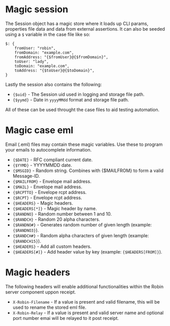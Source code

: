 Magic session
=============

The Session object has a magic store where it loads up CLI params, properties file data and data from external assertions.
It can also be seeded using a `$` variable in the case file like so:

    $: {
        fromUser: "robin",
        fromDomain: "example.com",
        fromAddress: "{$fromUser}@{$fromDomain}",
        toUser: "lady",
        toDomain: "example.com",
        toAddress: "{$toUser}@{$toDomain}",
    }

Lastly the session also contains the following:
- `{$uid}` - The Session uid used in logging and storage file path.
- `{$yymd}` - Date in `yyyyMMdd` format and storage file path.

All of these can be used throught the case files to aid testing automation.


Magic case eml
==============

Email (.eml) files may contain these magic variables.
Use these to program your emails to autocomplete information.

- `{$DATE}` - RFC compliant current date.
- `{$YYMD}` - YYYYMMDD date.
- `{$MSGID}` - Random string. Combines with {$MAILFROM} to form a valid Message-ID.
- `{$MAILFROM}` - Envelope mail address.
- `{$MAIL}` - Envelope mail address.
- `{$RCPTTO}` - Envelope rcpt address.
- `{$RCPT}` - Envelope rcpt address.
- `{$HEADERS}` - Magic headers.
- `{$HEADERS[*]}` - Magic header by name.
- `{$RANDNO}` - Random number between 1 and 10.
- `{$RANDCH}` - Random 20 alpha characters.
- `{$RANDNO#}` - Generates random number of given length (example: `{$RANDNO3}`).
- `{$RANDCH#}` - Random alpha characters of given length (example: `{$RANDCH15}`).
- `{$HEADERS}` - Add all custom headers.
- `{$HEADERS[#]}` - Add header value by key (example: `{$HEADERS[FROM]}`).


Magic headers
=============

The following headers will enable additional functionalities within the Robin server component uppon receipt.

- `X-Robin-Filename` - If a value is present and valid filename, this will be used to rename the stored eml file.
- `X-Robin-Relay` - If a value is present and valid server name and optional port number emai will be relayed to it post receipt.
